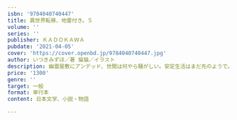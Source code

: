 ```yaml
---
isbn: '9784040740447'
title: 異世界転移、地雷付き。５
volume: ''
series: ''
publisher: ＫＡＤＯＫＡＷＡ
pubdate: '2021-04-05'
cover: 'https://cover.openbd.jp/9784040740447.jpg'
author: いつきみずほ／著 猫猫／イラスト
description: 幽霊屋敷にアンデッド、世間は何やら騒がしい。安定生活はまだ先のようで。
price: '1300'
genre: ''
target: 一般
format: 単行本
content: 日本文学、小説・物語

---
```


